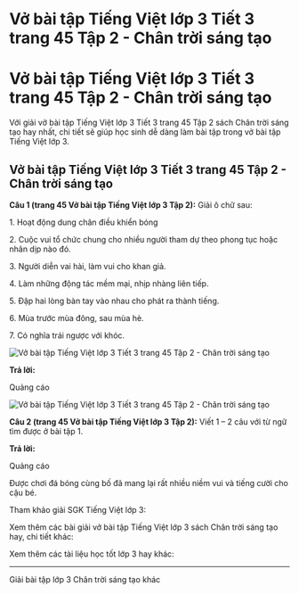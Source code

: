 # Vở bài tập Tiếng Việt lớp 3 Tiết 3 trang 45 Tập 2 - Chân trời sáng tạo

# Vở bài tập Tiếng Việt lớp 3 Tiết 3 trang 45 Tập 2 - Chân trời sáng tạo

Với giải vở bài tập Tiếng Việt lớp 3 Tiết 3 trang 45 Tập 2 sách Chân trời sáng tạo hay nhất, chi tiết sẽ giúp học sinh dễ dàng làm bài tập trong vở bài tập Tiếng Việt lớp 3.

## Vở bài tập Tiếng Việt lớp 3 Tiết 3 trang 45 Tập 2 - Chân trời sáng tạo

**Câu 1 (trang 45 Vở bài tập Tiếng Việt lớp 3 Tập 2):** Giải ô chữ sau:

1\. Hoạt động dung chân điều khiển bóng

2\. Cuộc vui tổ chức chung cho nhiều người tham dự theo phong tục hoặc nhân dịp nào đó.

3\. Người diễn vai hài, làm vui cho khan giả.

4\. Làm những động tác mềm mại, nhịp nhàng liên tiếp.

5\. Đập hai lòng bàn tay vào nhau cho phát ra thành tiếng.

6\. Mùa trước mùa đông, sau mùa hè.

7\. Có nghĩa trái ngược với khóc.

![Vở bài tập Tiếng Việt lớp 3 Tiết 3 trang 45 Tập 2 - Chân trời sáng tạo](https://vietjack.com/vbt-tieng-viet-3-ct/images/tiet-3-trang-45.PNG)

**Trả lời:**

Quảng cáo

![Vở bài tập Tiếng Việt lớp 3 Tiết 3 trang 45 Tập 2 - Chân trời sáng tạo](https://vietjack.com/vbt-tieng-viet-3-ct/images/tiet-3-trang-45-1.PNG)

**Câu 2 (trang 45 Vở bài tập Tiếng Việt lớp 3 Tập 2):** Viết 1 – 2 câu với từ ngữ tìm được ở bài tập 1.

**Trả lời:**

Quảng cáo

Được chơi đá bóng cùng bố đã mang lại rất nhiều niềm vui và tiếng cười cho cậu bé.

Tham khảo giải SGK Tiếng Việt lớp 3:

Xem thêm các bài giải vở bài tập Tiếng Việt lớp 3 sách Chân trời sáng tạo hay, chi tiết khác:

Xem thêm các tài liệu học tốt lớp 3 hay khác:

* * *

Giải bài tập lớp 3 Chân trời sáng tạo khác
